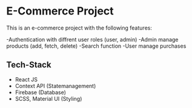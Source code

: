 # E-Commerce Project

This is an e-commerce project with the following features:

-Authentication with diffrent user roles (user, admin)
-Admin manage products (add, fetch, delete)
-Search function
-User manage purchases

## Tech-Stack

- React JS
- Context API (Statemanagement)
- Firebase (Database)
- SCSS, Material UI (Styling)




